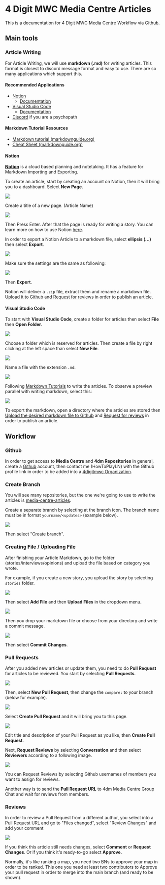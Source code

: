 # 4 Digit MWC Media Centre Articles

This is a documentation for 4 Digit MWC Media Centre Workflow via Github.

## Main tools

### Article Writing

For Article Writing, we will use **markdown (.md)** for writing articles. This format is closest to discord message format and easy to use. There are so many applications which support this.

#### Recommended Applications

- [Notion](https://www.notion.so/)
    - [Documentation](#notion)
- [Visual Studio Code](https://code.visualstudio.com/)
    - [Documentation](#visual-studio-code)
- [Discord](https://discord.com/) if you are a psychopath

#### Markdown Tutorial Resources
- [Markdown tutorial (markdownguide.org)](https://www.markdownguide.org/)
- [Cheat Sheet (markdownguide.org)](https://www.markdownguide.org/cheat-sheet/)

#### Notion

[**Notion**](https://www.notion.so/) is a cloud based planning and notetaking. It has a feature for Markdown Importing and Exporting.

To create an article, start by creating an account on Notion, then it will bring you to a dashboard. Select **New Page**.

![](https://cdn.discordapp.com/attachments/546525809440194560/1010563019476045894/unknown.png)

Create a title of a new page. (Article Name)

![](https://cdn.discordapp.com/attachments/546525809440194560/1010563537082519732/unknown.png)

Then Press Enter. After that the page is ready for writing a story. You can learn more on how to use Notion [here](https://www.notion.so/help/category/new-to-notion).

In order to export a Notion Article to a markdown file, select **ellipsis (...)** then select **Export**.

![](https://cdn.discordapp.com/attachments/546525809440194560/1010565787506978957/unknown.png)

Make sure the settings are the same as following:

![](https://cdn.discordapp.com/attachments/546525809440194560/1010566089018703943/unknown.png)

Then **Export**.

Notion will deliver a `.zip` file, extract them and rename a markdown file. [Upload it to Github](#creating-file--uploading-file) and [Request for reviews](#pull-requests) in order to publish an article.

#### Visual Studio Code

To start with **Visual Studio Code**, create a folder for articles then select **File** then **Open Folder**.

![](https://cdn.discordapp.com/attachments/546525809440194560/1010568109507231755/unknown.png)

Choose a folder which is reserved for articles. Then create a file by right clicking at the left space than select **New File**.

![](https://cdn.discordapp.com/attachments/546525809440194560/1010568558750748722/unknown.png)

Name a file with the extension `.md`.

![](https://cdn.discordapp.com/attachments/546525809440194560/1010568899051409468/unknown.png)

Following [Markdown Tutorials](#markdown-tutorial-resources) to write the articles. To observe a preview parallel with writing markdown, select this:

![](https://cdn.discordapp.com/attachments/546525809440194560/1010569375952146432/unknown.png)

To export the markdown, open a directory where the articles are stored then [Upload the desired markdown file to Github](#creating-file--uploading-file) and [Request for reviews](#pull-requests) in order to publish an article.

## Workflow

### Github

In order to get access to **Media Centre** and **4dm Repositories** in general, create a [Github](https://github.com/) account, then contact me (HowToPlayLN) with the Github profile link in order to be added into a [4digitmwc Organization](https://github.com/4digitmwc).

### Create Branch

You will see many repositories, but the one we're going to use to write the articles is [media-centre-articles](https://github.com/4digitmwc/media-centre-articles).

Create a separate branch by selecting at the branch icon. The branch name must be in format `yourname/<updates>` (example below).

![](https://cdn.discordapp.com/attachments/546525809440194560/1009835163632545915/unknown.png)

Then select "Create branch".

### Creating File / Uploading File

After finishing your Article Markdown, go to the folder (stories/interviews/opinions) and upload the file based on category you wrote.

For example, if you create a new story, you upload the story by selecting `stories` folder.

![](https://cdn.discordapp.com/attachments/546525809440194560/1009837843469844542/unknown.png)

Then select **Add File** and then **Upload Files** in the dropdown menu.

![](https://cdn.discordapp.com/attachments/546525809440194560/1009838181480415313/unknown.png)

Then you drop your markdown file or choose from your directory and write a commit message.

![](https://cdn.discordapp.com/attachments/546525809440194560/1009838767114309693/unknown.png)

Then select **Commit Changes**.

### Pull Requests

After you added new articles or update them, you need to do **Pull Request** for articles to be reviewed. You start by selecting **Pull Requests**.

![](https://cdn.discordapp.com/attachments/546525809440194560/1009839539717677216/unknown.png)

Then, select **New Pull Request**, then change the `compare:` to your branch (below for example).

![](https://cdn.discordapp.com/attachments/546525809440194560/1009839898469089321/unknown.png)

Select **Create Pull Request** and it will bring you to this page.

![](https://cdn.discordapp.com/attachments/546525809440194560/1009840139146641478/unknown.png)

Edit title and description of your Pull Request as you like, then **Create Pull Request**.

Next, **Request Reviews** by selecting **Conversation** and then select **Reviewers** according to a following image.

![](https://cdn.discordapp.com/attachments/546525809440194560/1010558240528007208/unknown.png)

You can Request Reviews by selecting Github usernames of members you want to assign for reviews.

Another way is to send the **Pull Request URL** to 4dm Media Centre Group Chat and wait for reviews from members. 

### Reviews

In order to review a Pull Request from a different author, you select into a Pull Request URL and go to "Files changed", select "Review Changes" and add your comment

![](https://cdn.discordapp.com/attachments/546525809440194560/1009842057034084352/unknown.png)

If you think this article still needs changes, select **Comment** or **Request Changes**. Or if you think it's ready-to-go select **Approve**.

Normally, it's like ranking a map, you need two BNs to approve your map in order to be ranked. This one you need at least two contributors to Approve your pull request in order to merge into the main branch (and ready to be shown).
